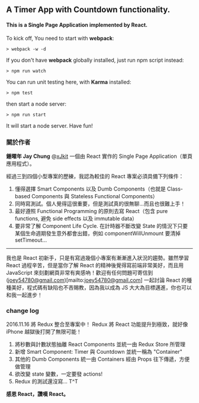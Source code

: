 ## A Timer App with Countdown functionality.
#### This is a Single Page Application implemented by React.


To kick off, You need to start with __webpack__:
```
> webpack -w -d
```
If you don't have __webpack__ globally installed, just run npm script instead:
```
> npm run watch
```
You can run unit testing here, with __Karma__ installed:
```
> npm test
```

then start a node server:
```
> npm run start
```
It will start a node server. Have fun!

### 關於作者

__鍾曜年 Jay Chung__ @[xJkit](https://github.com/xJkit)
一個由 React 實作的 Single Page Application（單頁應用程式）。

經過三到四個小型專案的歷練，我認為較佳的 React 專案必須具備下列條件：
1. 懂得選擇 Smart Components 以及 Dumb Components（也就是 Class-based Components 與 Stateless Functional Components）
2. 同時寫測試。個人覺得這很重要，但是測試真的很無聊...而且也很難上手！
3. 最好遵照 Functional Programming 的原則去寫 React（包含 pure functions, 避免 side effects 以及 immutable data）
4. 要非常了解 Component Life Cycle. 在計時器不斷改變 State 的情況下只要某個生命週期發生意外都會出錯，例如 componentWillUnmount 要清掉 setTimeout...
---

我也是 React 初新手，只是有寫過幾個小專案有漸漸進入狀況的趨勢。雖然學習 React 過程辛苦，但是當你了解 React 的精神後覺得寫前端非常美好，而且用 JavaScript 來刻劃網頁非常有爽感吶！歡迎有任何問題可寄信到 (joey54780@gmail.com)[mailto:joey54780@gmail.com] 一起討論 React 的種種美好，程式碼有缺陷也不吝賜教，因為我以成為 JS 大大為目標邁進，你也可以和我一起進步！

### change log

2016.11.16
將 Redux 整合至專案中！ Redux 將 React 功能提升到極致，就好像 iPhone 越獄後打開了無限可能！
>
1. 將秒數與計數狀態抽離 React Components 並統一由 Redux Store 所管理
2. 新增 Smart Component: Timer 與 Countdown 並統一稱為 "Container"
3. 其他的 Dumb Components 統一由 Containers 經由 Props 往下傳遞，方便做管理
4. 欲改變 state 變數，一定要發 actions!
5. Redux 的測試還沒寫... T^T

__感恩 React，讚嘆 React。__
